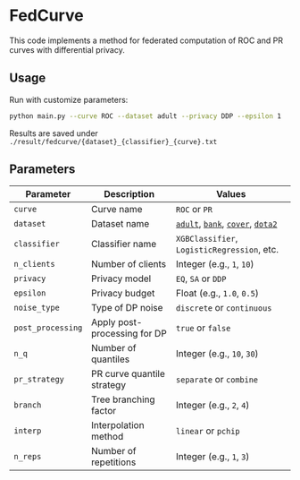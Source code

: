 # FedCurve

This code implements a method for federated computation of ROC and PR curves with differential privacy.

## Usage

Run with customize parameters:

```bash
python main.py --curve ROC --dataset adult --privacy DDP --epsilon 1
```

Results are saved under `./result/fedcurve/{dataset}_{classifier}_{curve}.txt`

## Parameters

| Parameter | Description | Values |
|---|---|---|
| `curve` | Curve name | `ROC` or `PR` |
| `dataset` | Dataset name | [`adult`](https://archive.ics.uci.edu/dataset/2/adult), [`bank`](https://archive.ics.uci.edu/dataset/222/bank+marketing), [`cover`](https://archive.ics.uci.edu/dataset/31/covertype), [`dota2`](https://archive.ics.uci.edu/dataset/367/dota2+games+results) |
| `classifier` | Classifier name | `XGBClassifier`, `LogisticRegression`, etc. |
| `n_clients` | Number of clients | Integer (e.g., `1`, `10`) |
| `privacy` | Privacy model | `EQ`, `SA` or `DDP` |
| `epsilon` | Privacy budget | Float (e.g., `1.0`, `0.5`) |
| `noise_type` | Type of DP noise | `discrete` or `continuous` |
| `post_processing` | Apply post-processing for DP | `true` or `false` |
| `n_q` | Number of quantiles | Integer (e.g., `10`, `30`) |
| `pr_strategy` | PR curve quantile strategy | `separate` or `combine` |
| `branch` | Tree branching factor | Integer (e.g., `2`, `4`) |
| `interp` | Interpolation method | `linear` or `pchip` |
| `n_reps` | Number of repetitions | Integer (e.g., `1`, `3`) |
